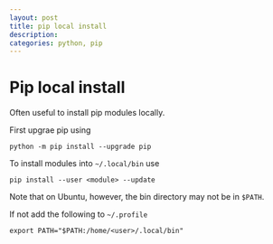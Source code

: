 ```yaml
---
layout: post
title: pip local install
description:
categories: python, pip
---
```


# Pip local install

Often useful to install pip modules locally.

First upgrae pip using

```
python -m pip install --upgrade pip
```

To install modules into `~/.local/bin` use

```
pip install --user <module> --update
```

Note that on Ubuntu, however, the bin directory may not be in `$PATH`.

If not add the following to `~/.profile`

```
export PATH="$PATH:/home/<user>/.local/bin"
```
